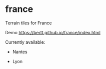 # france

Terrain tiles for France

Demo https://bertt.github.io/france/index.html

Currently available:

- Nantes

- Lyon
  
